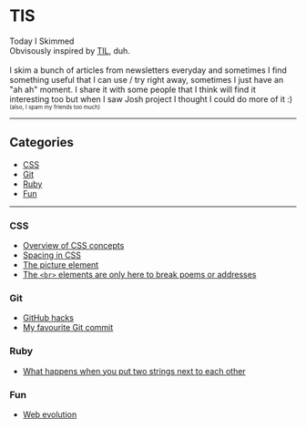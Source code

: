 # TIS
Today I Skimmed<br/>
Obvisously inspired by [TIL](https://github.com/jbranchaud/til), duh.
<br/><br/>
I skim a bunch of articles from newsletters everyday and sometimes I find something useful that I can use / try right away, sometimes I just have an "ah ah" moment. I share it with some people that I think will find it interesting too but when I saw Josh project I thought I could do more of it :) <sub><sup>(also, I spam my friends too much)</sup></sub>
<hr/>

## Categories

* [CSS](#CSS)
* [Git](#git)
* [Ruby](#ruby)
* [Fun](#fun)

<hr/>

### CSS

- [Overview of CSS concepts](https://github.com/AJuliette/tis/blob/master/css/overview-of-css-concepts.md)
- [Spacing in CSS](https://github.com/AJuliette/tis/blob/master/css/spacing-in-css.md)
- [The picture element](https://github.com/AJuliette/tis/blob/master/css/the-picture-element.md)
- [The `<br>` elements are only here to break poems or addresses](https://github.com/AJuliette/tis/blob/master/css/the_br_elements_are_only_here_to_break_poems_or_addresses.md)

### Git

- [GitHub hacks](https://github.com/AJuliette/tis/blob/master/git/github-hacks.md)
- [My favourite Git commit](https://github.com/AJuliette/tis/blob/master/git/my-favourite-git-commit.md)

### Ruby
- [What happens when you put two strings next to each other](https://github.com/AJuliette/tis/blob/master/ruby/what_happens_when_you_put_two_strings_next_to_each_other.md)

### Fun

- [Web evolution](https://fabianburghardt.de/webolution/)
